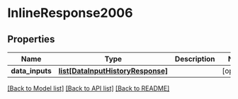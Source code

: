 # InlineResponse2006

## Properties
Name | Type | Description | Notes
------------ | ------------- | ------------- | -------------
**data_inputs** | [**list[DataInputHistoryResponse]**](DataInputHistoryResponse.md) |  | [optional] 

[[Back to Model list]](../README.md#documentation-for-models) [[Back to API list]](../README.md#documentation-for-api-endpoints) [[Back to README]](../README.md)


